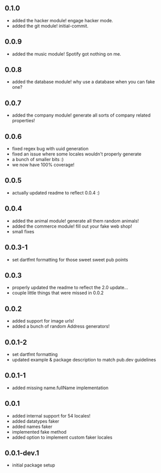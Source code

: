 ## 0.1.0
* added the hacker module! engage hacker mode.
* added the git module! initial-commit.

## 0.0.9
* added the music module! Spotify got nothing on me.

## 0.0.8
* added the database module! why use a database when you can fake one?

## 0.0.7
* added the company module! generate all sorts of company related properties!

## 0.0.6
* fixed regex bug with uuid generation
* fixed an issue where some locales wouldn't properly generate
* a bunch of smaller bits :)
* we now have 100% coverage!

## 0.0.5
* actually updated readme to reflect 0.0.4 :)

## 0.0.4
* added the animal module! generate all them random animals!
* added the commerce module! fill out your fake web shop!
* small fixes

## 0.0.3-1
* set dartfmt formatting for those sweet sweet pub points

## 0.0.3
* properly updated the readme to reflect the 2.0 update...
* couple little things that were missed in 0.0.2

## 0.0.2
* added support for image urls!
* added a bunch of random Address generators!

## 0.0.1-2
* set dartfmt formatting
* updated example & package description to match pub.dev guidelines

## 0.0.1-1
* added missing name.fullName implementation

## 0.0.1
* added internal support for 54 locales!
* added datatypes faker
* added names faker
* implemented fake method
* added option to implement custom faker locales

## 0.0.1-dev.1
* initial package setup
